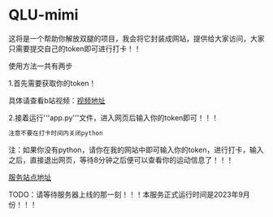 # QLU-mimi
这将是一个帮助你解放双腿的项目，我会将它封装成网站，提供给大家访问，大家只需要提交自己的token即可进行打卡！！

使用方法一共有两步

1.首先需要获取你的token！

具体请查看b站视频：[视频地址](https://www.bilibili.com/video/BV14z4y1u7CZ/?share_source=copy_web&vd_source=43826fee3a253b7deb7c657bb5635238)

2.接着运行'''app.py'''文件，进入网页后输入你的token即可！！！
```python
注意不要在打卡时间内关闭python
```

注：如果你没有python，请你在我的网站中即可输入你的token，进行打卡，输入之后，直接退出网页，等待8分钟之后便可以查看你的运动信息了！！！

[服务站点地址](http://mimi.nixiak.xyz/)

TODO：请等待服务器上线的那一刻！！！本服务正式运行时间是2023年9月份！！！
